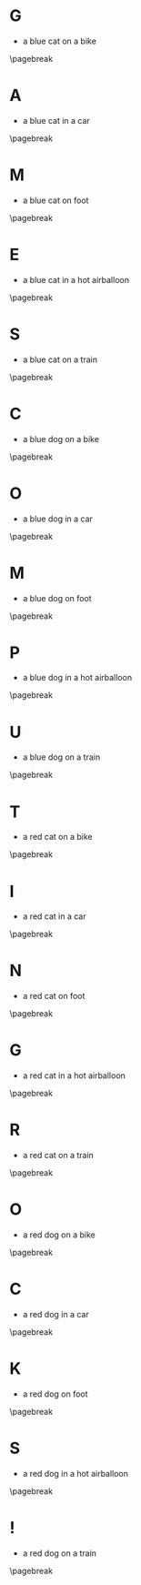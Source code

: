 # G

- a blue cat on a bike

\pagebreak

# A

- a blue cat in a car

\pagebreak

# M

- a blue cat on foot

\pagebreak

# E

- a blue cat in a hot airballoon

\pagebreak

# S

- a blue cat on a train 

\pagebreak

# C

- a blue dog on a bike

\pagebreak

# O

- a blue dog in a car

\pagebreak

# M

- a blue dog on foot

\pagebreak

# P

- a blue dog in a hot airballoon

\pagebreak

# U

- a blue dog on a train 

\pagebreak

# T

- a red cat on a bike

\pagebreak

# I

- a red cat in a car

\pagebreak

# N

- a red cat on foot

\pagebreak

# G

- a red cat in a hot airballoon

\pagebreak

# R

- a red cat on a train 

\pagebreak

# O

- a red dog on a bike

\pagebreak

# C

- a red dog in a car

\pagebreak

# K

- a red dog on foot

\pagebreak

# S

- a red dog in a hot airballoon

\pagebreak

# !

- a red dog on a train 

\pagebreak
